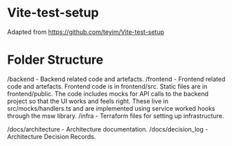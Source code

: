 # Vite-test-setup

Adapted from https://github.com/teyim/Vite-test-setup 


# Folder Structure

/backend - Backend related code and artefacts.
/frontend - Frontend related code and artefacts. Frontend code is in frontend/src. Static files are in frontend/public. The code includes mocks for API calls to the backend project so that the UI works and feels right. These live in src/mocks/handlers.ts and are implemented using service worked hooks through the msw library.
/infra - Terraform files for setting up infrastructure.


/docs/architecture - Architecture documentation.
/docs/decision_log - Architecture Decision Records.